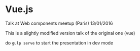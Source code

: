 # Vue.js

Talk at Web components meetup (Paris) 13/01/2016

This is a slightly modified version talk of the original one (vue)

do `gulp serve` to start the presentation in dev mode
